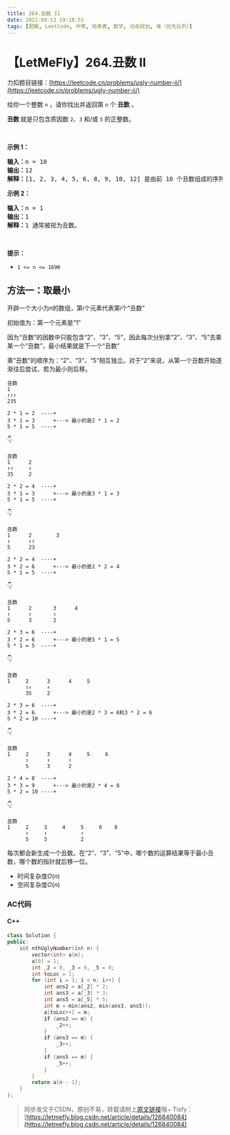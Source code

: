 ```yaml
---
title: 264.丑数 II
date: 2022-09-13 19:18:53
tags: [题解, LeetCode, 中等, 哈希表, 数学, 动态规划, 堆（优先队列）]
---
```


# 【LetMeFly】264.丑数 II

力扣题目链接：[https://leetcode.cn/problems/ugly-number-ii/](https://leetcode.cn/problems/ugly-number-ii/)

<p>给你一个整数 <code>n</code> ，请你找出并返回第 <code>n</code> 个 <strong>丑数</strong> 。</p>

<p><strong>丑数 </strong>就是只包含质因数 <code>2</code>、<code>3</code> 和/或 <code>5</code> 的正整数。</p>

<p> </p>

<p><strong>示例 1：</strong></p>

<pre>
<strong>输入：</strong>n = 10
<strong>输出：</strong>12
<strong>解释：</strong>[1, 2, 3, 4, 5, 6, 8, 9, 10, 12] 是由前 10 个丑数组成的序列。
</pre>

<p><strong>示例 2：</strong></p>

<pre>
<strong>输入：</strong>n = 1
<strong>输出：</strong>1
<strong>解释：</strong>1 通常被视为丑数。
</pre>

<p> </p>

<p><strong>提示：</strong></p>

<ul>
	<li><code>1 <= n <= 1690</code></li>
</ul>


    
## 方法一：取最小

开辟一个大小为$n$的数组，第$i$个元素代表第$i$个“丑数”

初始值为：第一个元素是“1”

因为“丑数”的因数中只能包含“2”、“3”、“5”，因此每次分别拿“2”、“3”、“5”去乘某一个“丑数”，最小结果就是下一个“丑数”

乘“丑数”的顺序为：“2”、“3”、“5”相互独立。对于“2”来说，从第一个丑数开始逐渐往后尝试，若为最小则后移。

```
丑数
1
↑↑↑
235

2 * 1 = 2  ----+
3 * 1 = 3      +---> 最小的是2 * 1 = 2
5 * 1 = 5  ----+
```

👇

```
丑数
1      2
↑↑     ↑
35     2

2 * 2 = 4  ----+
3 * 1 = 3      +---> 最小的是3 * 1 = 3
5 * 1 = 5  ----+
```

👇

```
丑数
1      2        3
↑      ↑↑
5      23

2 * 2 = 4  ----+
3 * 2 = 6      +---> 最小的是2 * 2 = 4
5 * 1 = 5  ----+
```

👇

```
丑数
1      2       3      4
↑      ↑       ↑
5      3       2

2 * 3 = 6  ----+
3 * 2 = 6      +---> 最小的是5 * 1 = 5
5 * 1 = 5  ----+
```

👇

```
丑数
1     2      3      4     5
      ↑↑     ↑
      35     2

2 * 3 = 6  ----+
3 * 2 = 6      +---> 最小的是2 * 3 = 6和3 * 2 = 6
5 * 2 = 10 ----+
```

👇

```
丑数
1     2      3      4     5     6
      ↑      ↑      ↑
      5      3      2

2 * 4 = 8  ----+
3 * 3 = 9      +---> 最小的是2 * 4 = 8
5 * 2 = 10 ----+
```

👇

```
丑数
1     2     3     4     5     6    8
      ↑     ↑           ↑
      5     3           2
```

每次都会新生成一个丑数。在“2”、“3”、“5”中，哪个数的运算结果等于最小丑数，哪个数的指针就后移一位。

+ 时间复杂度$O(n)$
+ 空间复杂度$O(n)$

### AC代码

#### C++

```cpp
class Solution {
public:
    int nthUglyNumber(int n) {
        vector<int> a(n);
        a[0] = 1;
        int _2 = 0, _3 = 0, _5 = 0;
        int toLoc = 1;
        for (int i = 1; i < n; i++) {
            int ans2 = a[_2] * 2;
            int ans3 = a[_3] * 3;
            int ans5 = a[_5] * 5;
            int m = min(ans2, min(ans3, ans5));
            a[toLoc++] = m;
            if (ans2 == m) {
                _2++;
            }
            if (ans3 == m) {
                _3++;
            }
            if (ans5 == m) {
                _5++;
            }
        }
        return a[n - 1];
    }
};
```

> 同步发文于CSDN，原创不易，转载请附上[原文链接](https://blog.tisfy.eu.org/2022/09/13/LeetCode%200264.%E4%B8%91%E6%95%B0II/)哦~
> Tisfy：[https://letmefly.blog.csdn.net/article/details/126840084](https://letmefly.blog.csdn.net/article/details/126840084)
